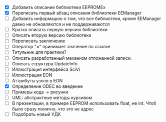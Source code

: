 - [X] Добавить описание библиотеки EEPROMEx
- [X] Переписать первый абзац описания библиотеки EEManager
- [ ] Добавить информацию о том, что все библиотеки, кроме EEManager давно не обновляются и не поддерживаются
- [ ] Кратко описать первую версию библиотеки
- [ ] Описать вторую версию библиотеки
- [ ] Переписать заключение
- [ ] Оператор "=" принимает значение по ссылке
- [ ] Титульник для практики?
- [ ] Описать разработанный механизм отложенной записи.
- [ ] Описать структура UpdateInfo.
- [ ] Иллюстрация интерфейса SciVi
- [ ] Иллюстрация EON
- [ ] Аттрибуты узлов в EON
- [X] Определение ODEC во введение
- [ ] Примеры кода -> рисунки
- [ ] UML: абстрактные методы курсивом
- [ ] В презентации, в примере EEPROM использовать float, не int. Чтоб было сразу понятно, что это не адрес
- [ ] Подобрать новый УДК